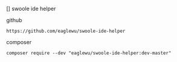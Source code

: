 [] swoole ide helper

github

```
https://github.com/eaglewu/swoole-ide-helper
```

composer

```
composer require --dev "eaglewu/swoole-ide-helper:dev-master"
```
